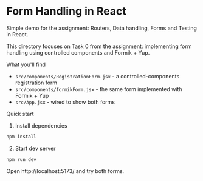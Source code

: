 # Form Handling in React

Simple demo for the assignment: Routers, Data handling, Forms and Testing in React.

This directory focuses on Task 0 from the assignment: implementing form handling using
controlled components and Formik + Yup.

What you'll find
- `src/components/RegistrationForm.jsx` - a controlled-components registration form
- `src/components/formikForm.jsx` - the same form implemented with Formik + Yup
- `src/App.jsx` - wired to show both forms

Quick start
1. Install dependencies

```bash
npm install
```

2. Start dev server

```bash
npm run dev
```

Open http://localhost:5173/ and try both forms.
